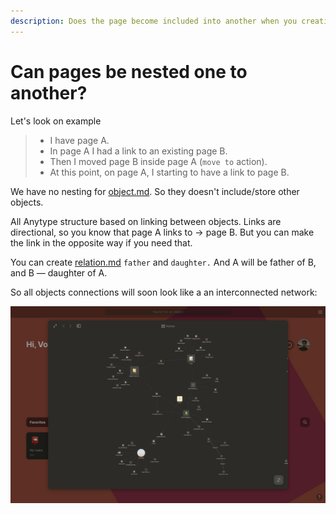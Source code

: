 ```yaml
---
description: Does the page become included into another when you creating a link?
---
```


# Can pages be nested one to another?

Let's look on example

> * I have page A.
> * In page A I had a link to an existing page B.
> * Then I moved page B inside page A (`move to` action).
> * At this point, on page A, I starting to have a link to page B.

We have no nesting  for [object.md](../fundamentals/object.md "mention"). So they doesn't include/store other objects.

All Anytype structure based on linking between objects. Links are directional, so you know that page A links to → page B. But you can make the link in the opposite way if you need that.&#x20;

You can create [relation.md](../fundamentals/relation.md "mention") `father` and `daughter.` And A will be father of B, and B — daughter of A.

So all objects connections will soon look like a an interconnected network:

![Some objects have links from completely different context](<../.gitbook/assets/Screenshot 2021-11-09 at 12.54.59 (1).png>)

